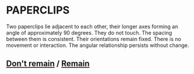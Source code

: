 # PAPERCLIPS

Two paperclips lie adjacent to each other, their longer axes forming an angle of approximately 90 degrees. They do not touch. The spacing between them is consistent. Their orientations remain fixed. There is no movement or interaction. The angular relationship persists without change.

## [Don't remain](page-8d220a59ef737cb2) / [Remain](page-1d75ef1fac7f7686)
